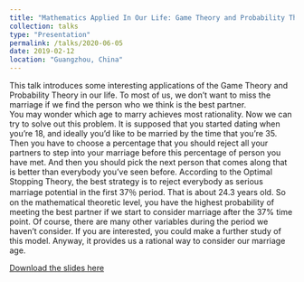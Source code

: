 ```yaml
---
title: "Mathematics Applied In Our Life: Game Theory and Probability Theory"
collection: talks
type: "Presentation"
permalink: /talks/2020-06-05
date: 2019-02-12
location: "Guangzhou, China"
---
```


This talk introduces some interesting applications of the Game Theory and Probability Theory in our life.
To most of us, we don’t want to miss the marriage if we find the person who we think is the best partner.  
You may wonder which age to marry achieves most rationality. 
Now we can try to solve out this problem. 
It is supposed that you started dating when you’re 18, and ideally you’d like to be married by the time that you’re 35.  
Then you have to choose a percentage that you should reject all your partners to step into your marriage before this percentage of person you have met. 
And then you should pick the next person that comes along that is better than everybody you’ve seen before. 
According to the Optimal Stopping Theory, the best strategy is to reject everybody as serious marriage potential in the first 37％ period. 
That is about 24.3 years old. 
So on the mathematical theoretic level, you have the highest probability of meeting the best partner if we start to consider marriage after the 37% time point. 
Of course, there are many other variables during the period we haven’t consider.
If you are interested, you could make a further study of this model. Anyway, it provides us a rational way to consider our marriage age.

[Download the slides here](http://ziyanzheng.github.io/files/gametheory.pdf)
